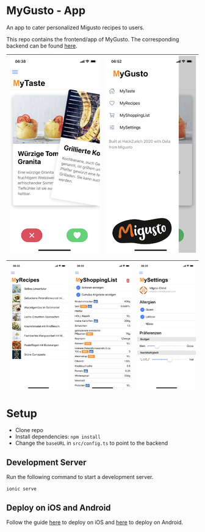 # MyGusto - App

An app to cater personalized Migusto recipes to users.

This repo contains the frontend/app of MyGusto. The corresponding backend can be found [here](https://github.com/martyer/mygusto).

| ![MyTaste](https://github.com/jhuwyler/mygusto-app/blob/master/images/MyTaste.PNG?raw=true) | ![Menu](https://github.com/jhuwyler/mygusto-app/blob/master/images/Menu.jpeg?raw=true) |
|:---:|:---:|

| ![MyRecipes](https://github.com/jhuwyler/mygusto-app/blob/master/images/MyRecipes.PNG?raw=true) | ![MyShoppingList](https://github.com/jhuwyler/mygusto-app/blob/master/images/MyShoppingList.PNG?raw=true) | ![MySettings](https://github.com/jhuwyler/mygusto-app/blob/master/images/MySettings.PNG?raw=true) |
|:---:|:---:|:---:|

# Setup

* Clone repo
* Install dependencies: `npm install`
* Change the `baseURL` in `src/config.ts` to point to the backend

## Development Server

Run the following command to start a development server.
```
ionic serve
```

## Deploy on iOS and Android

Follow the guide [here](https://ionicframework.com/docs/developing/ios) to deploy on iOS and [here](https://ionicframework.com/docs/developing/android) to deploy on Android.
